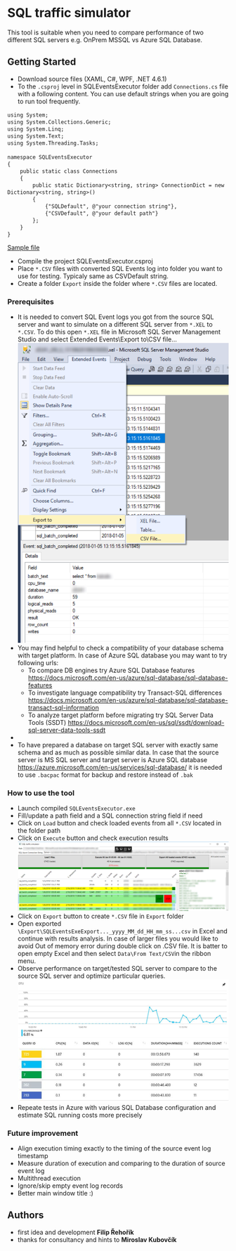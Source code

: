 # SQL traffic simulator

This tool is suitable when you need to compare performance of two different SQL servers e.g. OnPrem MSSQL vs Azure SQL Database.

## Getting Started

- Download source files (XAML, C#, WPF, .NET 4.6.1)
- To the ```.csproj``` level in SQLEventsExecutor folder add ```Connections.cs``` file with a following content. You can use default strings when you are going to run tool frequently.

```
using System;
using System.Collections.Generic;
using System.Linq;
using System.Text;
using System.Threading.Tasks;

namespace SQLEventsExecutor
{
    public static class Connections
    {
        public static Dictionary<string, string> ConnectionDict = new Dictionary<string, string>()
        {
            {"SQLDefault", @"your connection string"},
            {"CSVDefault", @"your default path"}
        };
    }
}
```
[Sample file](doc/ConnectionsSample.cs)
- Compile the project SQLEventsExecutor.csproj
- Place ```*.CSV``` files with converted SQL Events log into folder you want to use for testing. Typicaly same as CSVDefault string.
- Create a folder ```Export``` inside the folder where ```*.CSV``` files are located.

### Prerequisites

- It is needed to convert SQL Event logs you got from the source SQL server and want to simulate on a different SQL server from ```*.XEL``` to ```*.CSV```. To do this open ```*.XEL``` file in Microsoft SQL Server Management Studio and select Extended Events\Export to\CSV file... 
![Export to .CSV](doc/xel2csv.png)
- You may find helpful to check a compatibility of your database schema with target platform. In case of Azure SQL database you may want to try following urls:
    - To compare DB engines try Azure SQL Database features https://docs.microsoft.com/en-us/azure/sql-database/sql-database-features
    - To investigate language compatibility try Transact-SQL differences https://docs.microsoft.com/en-us/azure/sql-database/sql-database-transact-sql-information
    - To analyze target platform before migrating try SQL Server Data Tools (SSDT) https://docs.microsoft.com/en-us/sql/ssdt/download-sql-server-data-tools-ssdt
- 
- To have prepared a database on target SQL server with exactly same schema and as much as possible similar data. In case that the source server is MS SQL server and target server is Azure SQL database https://azure.microsoft.com/en-us/services/sql-database/ it is needed to use ```.bacpac``` format for backup and restore instead of ```.bak```

### How to use the tool
- Launch compiled ```SQLEventsExecutor.exe```
- Fill/update a path field and a SQL connection string field if need
- Click on ```Load``` button and check loaded events from all ```*.CSV``` located in the folder path
- Click on ```Execute``` button and check execution results
![Execution results](doc/dOK.png)
- Click on ```Export``` button to create ```*.CSV``` file in ```Export``` folder
- Open exported ```\Export\SQLEventsExeExport..._yyyy_MM_dd_HH_mm_ss...csv``` in Excel and continue with results analysis. In case of larger files you would like to avoid Out of memory error during double click on .CSV file. It is batter to open empty Excel and then select  ```Data\From Text/CSV```in the ribbon menu.
- Observe performance on target/tested SQL server to compare to the source SQL server and optimize particular queries.
![DTU during performance testing](doc/DTU.JPG)
![Query performance insight](doc/Top5Q.JPG)
- Repeate tests in Azure with various SQL Database configuration and estimate SQL running costs more precisely

### Future improvement
- Align execution timing exactly to the timing of the source event log timestamp
- Measure duration of execution and comparing to the duration of source event log
- Multithread execution
- Ignore/skip empty event log records
- Better main window title :)

## Authors

* first idea and development **Filip Řehořík**
* thanks for consultancy and hints to **Miroslav Kubovčík**

